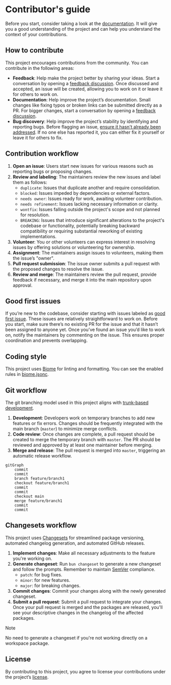 # Contributor's guide

Before you start, consider taking a look at the [documentation](https://lectorjs.pages.dev/). It will give you a good understanding of the project and can help you understand the context of your contributions.

## How to contribute

This project encourages contributions from the community. You can contribute in the following areas:

- **Feedback**: Help make the project better by sharing your ideas. Start a conversation by opening a [feedback discussion](https://github.com/lectorjs/lector/discussions). Once discussed and accepted, an issue will be created, allowing you to work on it or leave it for others to work on.
- **Documentation**: Help improve the project’s documentation. Small changes like fixing typos or broken links can be submitted directly as a PR. For bigger changes, start a conversation by opening a [feedback discussion](https://github.com/lectorjs/lector/discussions).
- **Bug discovery**: Help improve the project’s stability by identifying and reporting bugs. Before flagging an issue, [ensure it hasn't already been addressed](https://github.com/lectorjs/lector/issues). If no one else has reported it, you can either fix it yourself or leave it for others to fix.

## Contribution workflow

1. **Open an issue**: Users start new issues for various reasons such as reporting bugs or proposing changes.
2. **Review and labeling**: The maintainers review the new issues and label them as follows:
   - `duplicate`: Issues that duplicate another and require consolidation.
   - `blocked`: Issues impeded by dependencies or external factors.
   - `needs owner`: Issues ready for work, awaiting volunteer contribution.
   - `needs refinement`: Issues lacking necessary information or clarity.
   - `wontfix`: Issues falling outside the project's scope and not planned for resolution.
   - `BREAKING`: Issues that introduce significant alterations to the project's codebase or functionality, potentially breaking backward compatibility or requiring substantial reworking of existing implementations.
3. **Volunteer**: You or other volunteers can express interest in resolving issues by offering solutions or volunteering for ownership.
4. **Assignment**: The maintainers assign issues to volunteers, making them the issue’s "owner".
5. **Pull request submission**: The issue owner submits a pull request with the proposed changes to resolve the issue.
6. **Review and merge**: The maintainers review the pull request, provide feedback if necessary, and merge it into the main repository upon approval.

## Good first issues

If you’re new to the codebase, consider starting with issues labeled as [good first issue](https://github.com/lectorjs/lector/issues?q=is%3Aissue+is%3Aopen+label%3A%22good+first+issue%22+-label%3A%22blocked+by+upstream%22). These issues are relatively straightforward to work on. Before you start, make sure there’s no existing PR for the issue and that it hasn’t been assigned to anyone yet. Once you’ve found an issue you’d like to work on, notify the maintainers by commenting on the issue. This ensures proper coordination and prevents overlapping.

## Coding style

This project uses [Biome](https://biomejs.dev/) for linting and formatting. You can see the enabled rules in [biome.jsonc](biome.jsonc).

## Git workflow

The git branching model used in this project aligns with [trunk-based development](https://trunkbaseddevelopment.com/).

1. **Development**: Developers work on temporary branches to add new features or fix errors. Changes should be frequently integrated with the main branch (`master`) to minimize merge conflicts.
2. **Code review**: Once changes are complete, a pull request should be created to merge the temporary branch with `master`. The PR should be reviewed and approved by at least one maintainer before merging.
3. **Merge and release**: The pull request is merged into `master`, triggering an automatic release workflow.

```mermaid
gitGraph
    commit
    commit
    branch feature/branch1
    checkout feature/branch1
    commit
    commit
    checkout main
    merge feature/branch1
    commit
    commit
```

## Changesets workflow

This project uses [Changesets](https://github.com/changesets/changesets) for streamlined package versioning, automated changelog generation, and automated GitHub releases.

1. **Implement changes**: Make all necessary adjustments to the feature you're working on.
2. **Generate changeset**: Run `bun changeset` to generate a new changeset and follow the prompts. Remember to maintain [SemVer](https://semver.org/) compliance.
   - `patch`: for bug fixes.
   - `minor`: for new features.
   - `major`: for breaking changes.
3. **Commit changes**: Commit your changes along with the newly generated changeset.
4. **Submit a pull request**: Submit a pull request to integrate your changes. Once your pull request is merged and the packages are released, you'll see your descriptive changes in the changelog of the affected packages.

> [!NOTE]
> No need to generate a changeset if you're not working directly on a workspace package.

## License

By contributing to this project, you agree to license your contributions under the project’s [license](LICENSE).
